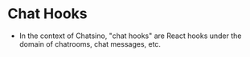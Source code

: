 # Chat Hooks

- In the context of Chatsino, "chat hooks" are React hooks under the domain of chatrooms, chat messages, etc.
